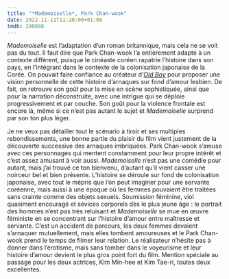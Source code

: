 ```yaml
---
title: "*Mademoiselle*, Park Chan-wook"
date: 2022-11-11T11:20:00+01:00
tmdb: 290098 
---
```


*Mademoiselle* est l’adaptation d’un roman britannique, mais cela ne se voit pas du tout. Il faut dire que Park Chan-wook l’a entièrement adapté à un contexte différent, puisque le cinéaste coréen rapatrie l’histoire dans son pays, en l’intégrant dans le contexte de la colonisation japonaise de la Corée. On pouvait faire confiance au créateur d’[*Old Boy*](https://voiretmanger.fr/old-boy-park/) pour proposer une vision personnelle de cette histoire d’arnaques sur fond d’amour lesbien. De fait, on retrouve son goût pour la mise en scène sophistiquée, ainsi que pour la narration déconstruite, avec une intrigue qui se déploie progressivement et par couche. Son goût pour la violence frontale est encore là, même si ce n’est pas autant le sujet et *Mademoiselle* surprend par son ton plus léger.

Je ne veux pas détailler tout le scénario à tiroir et ses multiples rebondissements, une bonne partie du plaisir du film vient justement de la découverte successive des arnaques imbriquées. Park Chan-wook s’amuse avec ces personnages qui mentent constamment pour leur propre intérêt et c’est assez amusant à voir aussi. *Mademoiselle* n’est pas une comédie pour autant, mais j’ai trouvé ce ton bienvenu, d’autant qu’il vient casser une noirceur bel et bien présente. L’histoire se déroule sur fond de colonisation japonaise, avec tout le mépris que l’on peut imaginer pour une servante coréenne, mais aussi à une époque où les femmes pouvaient être traitées sans crainte comme des objets sexuels. Soumission féminine, viol quasiment encouragé et sévices corporels dès le plus jeune âge : le portrait des hommes n’est pas très reluisant et *Mademoiselle* se mue en œuvre féministe en se concentrant sur l’histoire d’amour entre maîtresse et servante. C’est un accident de parcours, les deux femmes devaient s’arnaquer mutuellement, mais elles tombent amoureuses et le Park Chan-wook prend le temps de filmer leur relation. Le réalisateur n’hésite pas à donner dans l’érotisme, mais sans tomber dans le voyeurisme et leur histoire d’amour devient le plus gros point fort du film. Mention spéciale au passage pour les deux actrices, Kim Min-hee et Kim Tae-ri, toutes deux excellentes. 


